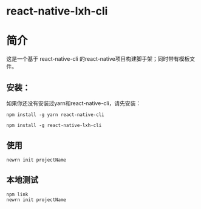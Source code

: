 react-native-lxh-cli
===
简介
===
这是一个基于 react-native-cli 的react-native项目构建脚手架；同时带有模板文件。  

安装：  
---
如果你还没有安装过yarn和react-native-cli，请先安装：
    
    npm install -g yarn react-native-cli 
    
    npm install -g react-native-lxh-cli  
使用
---
    newrn init projectName

本地测试
---
    npm link  
    newrn init projectName
